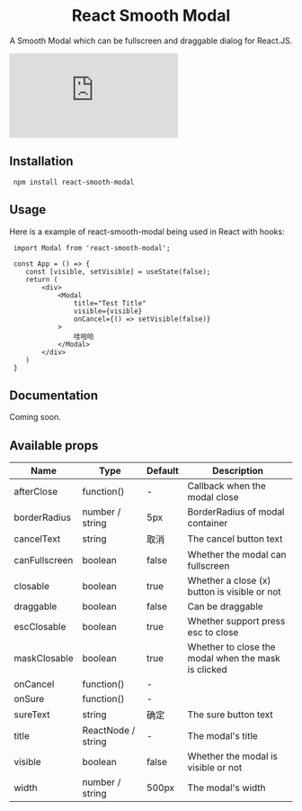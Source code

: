 
<h1 align="center">React Smooth Modal</h1>

<div align="center">
    A Smooth Modal which can be fullscreen and draggable dialog for React.JS.
</div>

![gzip size](https://img.badgesize.io/https:/unpkg.com/react-smooth-modal@0.0.16/dist/react-smooth-modal.cjs.production.min.js?compression=gzip)


## Installation

```
 npm install react-smooth-modal
```

## Usage

Here is a example of react-smooth-modal being used in React with hooks: 

```tsx
 import Modal from 'react-smooth-modal';

 const App = () => {
    const [visible, setVisible] = useState(false);
    return (
        <div>
            <Modal
                title="Test Title"
                visible={visible}
                onCancel={() => setVisible(false)}
            >
                哇哈哈
            </Modal>
        </div> 
    )
 }
```

## Documentation

Coming soon.

## Available props

| Name                  | Type               | Default       | Description                                         |
| --------------------- | ------------------ | ------------- | --------------------------------------------------- |
| afterClose            | function()         | -             | Callback when the modal close                       |
| borderRadius          | number / string    | 5px           | BorderRadius of modal container                     |
| cancelText            | string             | 取消           | The cancel button text                              |
| canFullscreen         | boolean            | false         | Whether the modal can fullscreen                    |
| closable              | boolean            | true          | Whether a close (x) button is visible or not        |
| draggable             | boolean            | false         | Can be draggable                                    |
| escClosable           | boolean            | true          | Whether support press esc to close                  |
| maskClosable          | boolean            | true          | Whether to close the modal when the mask is clicked |
| onCancel              | function()         | -             |                                                     |
| onSure                | function()         | -             |                                                     |
| sureText              | string             | 确定           | The sure button text                                |
| title                 | ReactNode / string | -             | The modal's title                                   |
| visible               | boolean            | false         | Whether the modal is visible or not                 |
| width                 | number / string    | 500px         | The modal's width                                   |